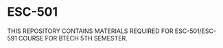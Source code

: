 # ESC-501
THIS REPOSITORY CONTAINS MATERIALS REQUIRED FOR ESC-501/ESC-591 COURSE FOR BTECH 5TH SEMESTER.
